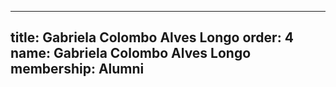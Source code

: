 ---
  title: Gabriela Colombo Alves Longo
  order: 4
  name: Gabriela Colombo Alves Longo
  membership: Alumni
  ---
  